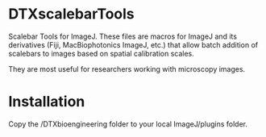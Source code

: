 DTXscalebarTools
================

Scalebar Tools for ImageJ. These files are macros for ImageJ and its derivatives (Fiji, MacBiophotonics ImageJ, etc.) that allow batch addition of scalebars to images based on spatial calibration scales.

They are most useful for researchers working with microscopy images.

Installation
============

Copy the /DTXbioengineering folder to your local ImageJ/plugins folder.
